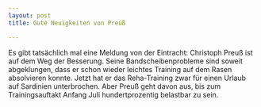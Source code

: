```yaml
---
layout: post
title: Gute Neuigkeiten von Preuß

---
```


Es gibt tatsächlich mal eine Meldung von der Eintracht: Christoph Preuß ist auf dem Weg der Besserung. Seine Bandscheibenprobleme sind soweit abgeklungen, dass er schon wieder leichtes Training auf dem Rasen absolvieren konnte. Jetzt hat er das Reha-Training zwar für einen Urlaub auf Sardinien unterbrochen. Aber Preuß geht davon aus, bis zum Trainingsauftakt Anfang Juli hundertprozentig belastbar zu sein.



